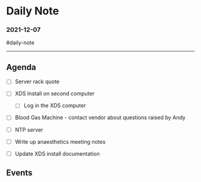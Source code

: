 # Daily Note
### 2021-12-07

#daily-note 

---

## Agenda
- [ ] Server rack quote
- [ ] XDS Install on second computer
	- [ ] Log in the XDS computer
- [ ] Blood Gas Machine - contact vendor about questions raised by Andy
- [ ] NTP server
- [ ] Write up anaesthetics meeting notes
- [ ] Update XDS install documentation


## Events
